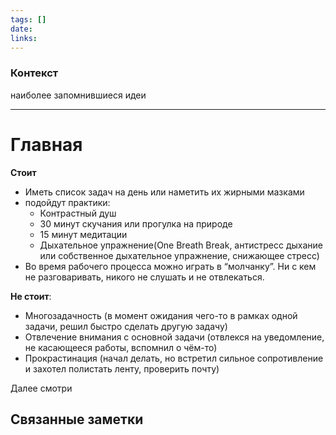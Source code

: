 ```yaml
---
tags: []
date: 
links:
---
```

### Контекст
наиболее запомнившиеся идеи

--- 
# Главная
**Стоит**
- Иметь список задач на день или наметить их жирными мазками
- подойдут практики:
	- Контрастный душ
	- 30 минут скучания или прогулка на природе
	- 15 минут медитации 
	- Дыхательное упражнение(One Breath Break, антистресс дыхание или собственное дыхательное упражнение, снижающее стресс)
- Во время рабочего процесса можно играть в “молчанку”. Ни с кем не разговаривать, никого не слушать и не отвлекаться. 


**Не стоит**:
- Многозадачность (в момент ожидания чего-то в рамках одной задачи, решил быстро сделать другую задачу)
- Отвлечение внимания с основной задачи (отвлекся на уведомление, не касающееся работы, вспомнил о чём-то)
- Прокрастинация (начал делать, но встретил сильное сопротивление и захотел полистать ленту, проверить почту)


Далее смотри 









## Связанные заметки

